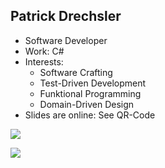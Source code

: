 ## Patrick Drechsler

- Software Developer
- Work: C#
- Interests:
  - Software Crafting
  - Test-Driven Development
  - Funktional Programming
  - Domain-Driven Design
- Slides are online: See QR-Code

<img
  class="absolute top-10 right-30 h-70"
  src="/images/slides.png"
/>

<img
  class="absolute bottom-20 right-50 h-30"
  src="/images/anti-nazi.png"
/>
